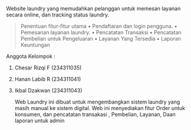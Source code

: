 Website laundry yang memudahkan pelanggan untuk memesan layanan secara online, dan tracking status laundry.

>	Penentuan fitur-fitur utama
•  Pendaftaran dan login pengguna. 
•  Pemesanan layanan laundry.
•  Pencatatan Transaksi
•  Pencatatan Pembelian untuk Pengeluaran 
•  Layanan Yang Tersedia 
•  Laporan Keuntungan 

Anggota Kelompok :
1. Chesar Rizqi F (234311035)
2. Hanan Labib R (234311041)
3. Ikbal Dzakwan (234311043)

   Web Laundry ini dibuat untuk mengembangkan sistem laundry yang masih manual ke sistem digital. Web ini menyediakan fitur Order untuk konsumen, dan pencatatan transakasi , Pembelian, Layanan, Daan laporan untuk admin
